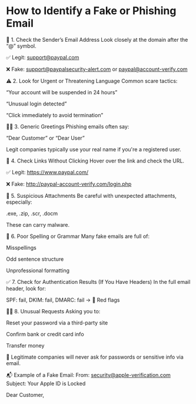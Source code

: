 #  How to Identify a Fake or Phishing Email
🧪 1. Check the Sender’s Email Address
Look closely at the domain after the “@” symbol.

✅ Legit: support@paypal.com

❌ Fake: support@paypalsecurity-alert.com or paypal@account-verify.com

⚠️ 2. Look for Urgent or Threatening Language
Common scare tactics:

“Your account will be suspended in 24 hours”

“Unusual login detected”

“Click immediately to avoid termination”

🙅‍♂️ 3. Generic Greetings
Phishing emails often say:

“Dear Customer” or “Dear User”

Legit companies typically use your real name if you're a registered user.

🔗 4. Check Links Without Clicking
Hover over the link and check the URL.

✅ Legit: https://www.paypal.com/

❌ Fake: http://paypal-account-verify.com/login.php

📎 5. Suspicious Attachments
Be careful with unexpected attachments, especially:

.exe, .zip, .scr, .docm

These can carry malware.

🧾 6. Poor Spelling or Grammar
Many fake emails are full of:

Misspellings

Odd sentence structure

Unprofessional formatting

✅ 7. Check for Authentication Results (If You Have Headers)
In the full email header, look for:

SPF: fail, DKIM: fail, DMARC: fail → 🚩 Red flags

🕵️‍♂️ 8. Unusual Requests
Asking you to:

Reset your password via a third-party site

Confirm bank or credit card info

Transfer money

🔐 Legitimate companies will never ask for passwords or sensitive info via email.

📬 Example of a Fake Email:
From: security@apple-verification.com
Subject: Your Apple ID is Locked

Dear Customer,
